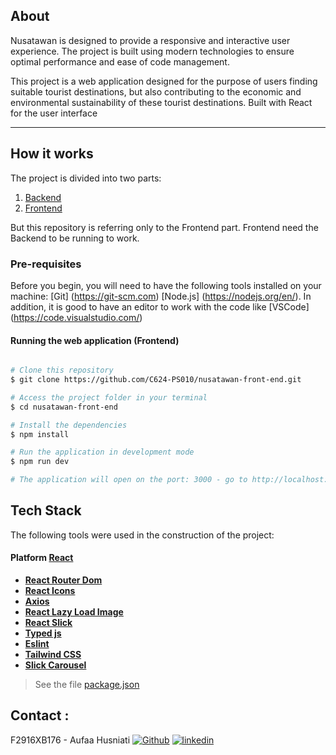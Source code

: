 ## About

Nusatawan is designed to provide a responsive and interactive user experience. The project is built using modern technologies to ensure optimal performance and ease of code management.

This project is a web application designed for the purpose of users finding suitable tourist destinations, but also contributing to the economic and environmental sustainability of these tourist destinations. Built with React for the user interface

---

## How it works

The project is divided into two parts:

1. [Backend](https://github.com/C624-PS010/nusatawan-api)
2. [Frontend](https://github.com/C624-PS010/nusatawan-front-end)

But this repository is referring only to the Frontend part. Frontend need the Backend to be running to work.

### Pre-requisites

Before you begin, you will need to have the following tools installed on your machine:
[Git] (https://git-scm.com) 
[Node.js] (https://nodejs.org/en/).
In addition, it is good to have an editor to work with the code like [VSCode] (https://code.visualstudio.com/)

#### Running the web application (Frontend)

```bash

# Clone this repository
$ git clone https://github.com/C624-PS010/nusatawan-front-end.git

# Access the project folder in your terminal
$ cd nusatawan-front-end

# Install the dependencies
$ npm install

# Run the application in development mode
$ npm run dev

# The application will open on the port: 3000 - go to http://localhost:3000

```

## Tech Stack

The following tools were used in the construction of the project:

#### **Platform** [React](https://reactjs.org/)

- **[React Router Dom](https://github.com/ReactTraining/react-router/tree/master/packages/react-router-dom)**
- **[React Icons](https://react-icons.github.io/react-icons/)**
- **[Axios](https://github.com/axios/axios)**
- **[React Lazy Load Image](https://www.npmjs.com/package/react-lazy-load-image-component)**
- **[React Slick](https://www.npmjs.com/package/react-slick)**
- **[Typed js](https://github.com/mattboldt/typed.js)**
- **[Eslint](https://eslint.org/)**
- **[Tailwind CSS](https://tailwindcss.com/)**
- **[Slick Carousel](https://www.npmjs.com/package/slick-carousel)**

> See the file [package.json](https://github.com/C624-PS010/nusatawan-front-end/blob/main/package.json)

## Contact : 
F2916XB176 - Aufaa Husniati 
  [![Github](https://img.shields.io/badge/github-black?logo=github&logoColor=white)](https://github.com/aufaahusniati)
  [![linkedin](https://img.shields.io/badge/linkedin-blue?logo=linkedin&logoColor=white)](www.linkedin.com/in/aufaahusniati)

